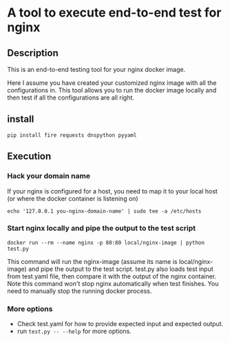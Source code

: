 # A tool to execute end-to-end test for nginx

## Description
This is an end-to-end testing tool for your nginx docker image.

Here I assume you have created your customized nginx image with all the configurations in. This tool allows you to run the docker image locally and then test if all the configurations are all right. 
## install 
```
pip install fire requests dnspython pyyaml
```

## Execution

### Hack your domain name
If your nginx is configured for a host, you need to map it to your local host (or where the docker container is listening on)
```
echo '127.0.0.1 you-nginx-domain-name' | sudo tee -a /etc/hosts
```
### Start nginx locally and pipe the output to the test script
```
docker run --rm --name nginx -p 80:80 local/nginx-image | python test.py 
```
This command will run the nginx-image (assume its name is local/nginx-image) and pipe the output to the test script.
test.py also loads test input from test.yaml file, then compare it with the output of the nginx container.
Note this command won't stop nginx automatically when test finishes. You need to manually stop the running docker process.

### More options

- Check test.yaml for how to provide expected input and expected output.
- run `test.py -- --help` for more options.

